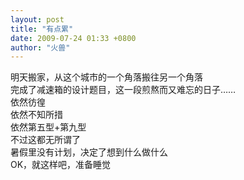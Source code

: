 ```yaml
---
layout: post
title: "有点累"
date: 2009-07-24 01:33 +0800
author: "火兽"
---
```


明天搬家，从这个城市的一个角落搬往另一个角落 <br>
完成了减速箱的设计题目，这一段煎熬而又难忘的日子…… <br>
依然彷徨 <br>
依然不知所措 <br>
依然第五型+第九型 <br>
不过这都无所谓了 <br>
暑假里没有计划，决定了想到什么做什么<br>
OK，就这样吧，准备睡觉
